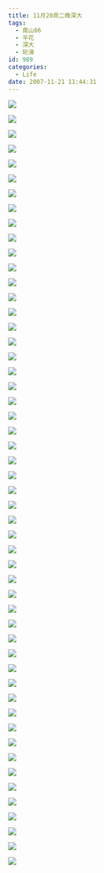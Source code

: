 ```yaml
---
title: 11月20周二晚深大
tags:
  - 南山66
  - 平花
  - 深大
  - 轮滑
id: 989
categories:
  - Life
date: 2007-11-21 11:44:31
---
```


![](/images/2007/11/21_112322_9118.jpg)

![](/images/2007/11/21_112559_9119.jpg)

![](/images/2007/11/21_112604_9120.jpg)

![](/images/2007/11/21_112609_9121.jpg)

![](/images/2007/11/21_112615_9122.jpg)

![](/images/2007/11/21_112621_9123.jpg)

![](/images/2007/11/21_112626_9124.jpg)

![](/images/2007/11/21_112631_9125.jpg)

![](/images/2007/11/21_112637_9126.jpg)

![](/images/2007/11/21_112641_9127.jpg)

![](/images/2007/11/21_112647_9128.jpg)

![](/images/2007/11/21_112652_9129.jpg)

![](/images/2007/11/21_112658_9130.jpg)

![](/images/2007/11/21_112704_9131.jpg)

![](/images/2007/11/21_112710_9132.jpg)

![](/images/2007/11/21_112715_9133.jpg)

![](/images/2007/11/21_112723_9134.jpg)

![](/images/2007/11/21_112729_9135.jpg)

![](/images/2007/11/21_112734_9136.jpg)

![](/images/2007/11/21_112740_9137.jpg)

![](/images/2007/11/21_112746_9138.jpg)

![](/images/2007/11/21_112752_9139.jpg)

![](/images/2007/11/21_112757_9140.jpg)

![](/images/2007/11/21_112804_9141.jpg)

![](/images/2007/11/21_112809_9142.jpg)

![](/images/2007/11/21_112856_9143.jpg)

![](/images/2007/11/21_112904_9144.jpg)

![](/images/2007/11/21_112914_9145.jpg)

![](/images/2007/11/21_114112_9146.jpg)

![](/images/2007/11/21_114118_9147.jpg)

![](/images/2007/11/21_114132_9148.jpg)

![](/images/2007/11/21_114141_9149.jpg)

![](/images/2007/11/21_114148_9150.jpg)

![](/images/2007/11/21_114155_9151.jpg)

![](/images/2007/11/21_114202_9152.jpg)

![](/images/2007/11/21_114207_9153.jpg)

![](/images/2007/11/21_114214_9154.jpg)

![](/images/2007/11/21_114219_9155.jpg)

![](/images/2007/11/21_114225_9156.jpg)

![](/images/2007/11/21_114230_9157.jpg)

![](/images/2007/11/21_114236_9158.jpg)

![](/images/2007/11/21_114242_9159.jpg)

![](/images/2007/11/21_114248_9160.jpg)

![](/images/2007/11/21_114253_9161.jpg)

![](/images/2007/11/21_114258_9162.jpg)

![](/images/2007/11/21_114304_9163.jpg)

![](/images/2007/11/21_114310_9164.jpg)

![](/images/2007/11/21_114315_9165.jpg)

![](/images/2007/11/21_114322_9166.jpg)

![](/images/2007/11/21_114327_9167.jpg)

![](/images/2007/11/21_114333_9168.jpg)

![](/images/2007/11/21_114339_9169.jpg)